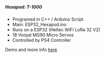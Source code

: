 ##### Hexapod: T-1000
- Programed in C++ / Arduino Script  
- Main: ESP32_Hexapod.ino  
- Runs on a ESP32 (Heltec WiFi LoRa 32 V2)  
- 18 Vorpal MG90 Micro Servos  
- Controlled by PS4 Controller

Demo and more info [here](https://www.youtube.com/watch?v=CE6PHJz2_qg&t=1s)